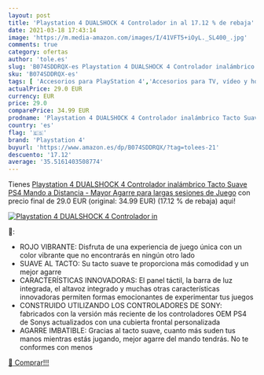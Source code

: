 ```yaml
---
layout: post
title: 'Playstation 4 DUALSHOCK 4 Controlador in al 17.12 % de rebaja'
date: 2021-03-18 17:43:14
image: 'https://m.media-amazon.com/images/I/41VFT5+iOyL._SL400_.jpg'
comments: true
category: ofertas
author: 'tole.es'
slug: 'B074SDDRQX-es Playstation 4 DUALSHOCK 4 Controlador inalámbrico Tacto...'
sku: 'B074SDDRQX-es'
tags: [ 'Accesorios para PlayStation 4','Accesorios para TV, vídeo y home cinema','Electrónica','Hardware y juegos para PlayStation 4','Mandos a distancia','Mandos y controles para PlayStation 4','TV, vídeo y home cinema','Videojuegos','playstation','playstation 4','ps4', ]
actualPrice: 29.0 EUR
currency: EUR
price: 29.0
comparePrice: 34.99 EUR
prodname: 'Playstation 4 DUALSHOCK 4 Controlador inalámbrico Tacto Suave PS4 Mando a Distancia - Mayor Agarre para largas sesiones de Juego'
country: 'es'
flag: '🇪🇸'
brand: 'Playstation 4'
buyurl: 'https://www.amazon.es/dp/B074SDDRQX/?tag=tolees-21'
descuento: '17.12'
average: '35.5161403508774'
---
```


Tienes [Playstation 4 DUALSHOCK 4 Controlador inalámbrico Tacto Suave PS4 Mando a Distancia - Mayor Agarre para largas sesiones de Juego](https://www.amazon.es/dp/B074SDDRQX/?tag=tolees-21) con precio final de  29.0 EUR (original: 34.99 EUR) (17.12 %  de rebaja) aqui!

[![Playstation 4 DUALSHOCK 4 Controlador in](https://m.media-amazon.com/images/I/41VFT5+iOyL._SL400_.jpg)](https://www.amazon.es/dp/B074SDDRQX/?tag=tolees-21)

🔎:

- ROJO VIBRANTE: Disfruta de una experiencia de juego única con un color vibrante que no encontrarás en ningún otro lado
- SUAVE AL TACTO: Su tacto suave te proporciona más comodidad y un mejor agarre
- CARACTERÍSTICAS INNOVADORAS: El panel táctil, la barra de luz integrada, el altavoz integrado y muchas otras características innovadoras permiten formas emocionantes de experimentar tus juegos
- CONSTRUIDO UTILIZANDO LOS CONTROLADORES DE SONY: fabricados con la versión más reciente de los controladores OEM PS4 de Sonys actualizados con una cubierta frontal personalizada
- AGARRE IMBATIBLE: Gracias al tacto suave, cuanto más suden tus manos mientras estás jugando, mejor agarre del mando tendrás. No te conformes con menos

[🛒 Comprar!!!](https://www.amazon.es/dp/B074SDDRQX/?tag=tolees-21)
